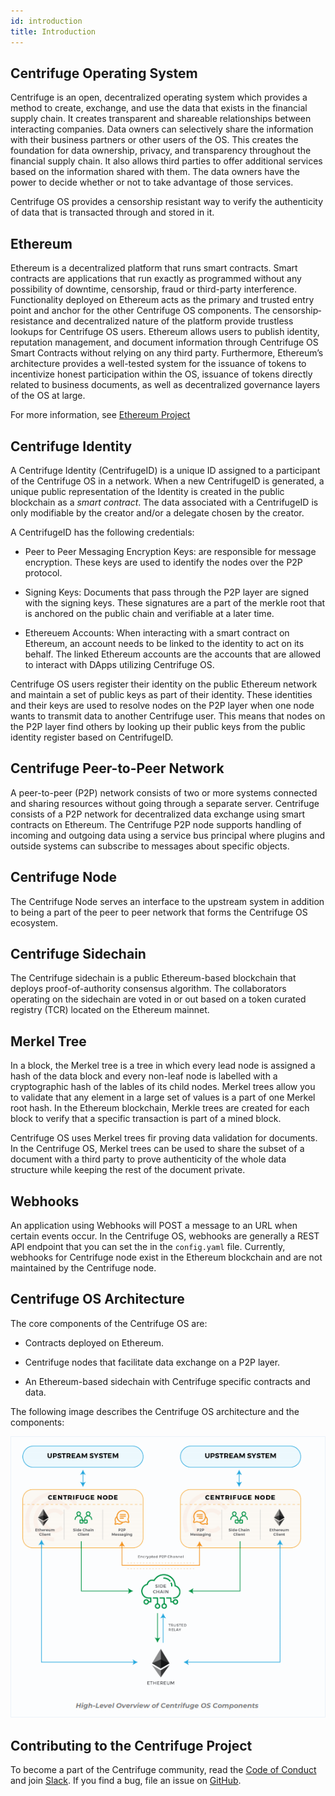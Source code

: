 ```yaml
---
id: introduction
title: Introduction
---
```


## Centrifuge Operating System

Centrifuge is an open, decentralized operating system which provides a method to create, exchange, and use the data that exists in the financial supply chain. It creates transparent and shareable relationships between interacting companies. Data owners can selectively share the information with their business partners or other users of the OS. This creates the foundation for data ownership, privacy, and transparency throughout the financial supply chain. It also allows third parties to offer additional services based on the information shared with them. The data owners have the power to decide whether or not to take advantage of those services.

Centrifuge OS provides a censorship resistant way to verify the authenticity of data that is transacted through and stored in it.

## Ethereum

Ethereum is a decentralized platform that runs smart contracts. Smart contracts are applications that run exactly as programmed without any possibility of downtime, censorship, fraud or third-party interference. Functionality deployed on Ethereum acts as the primary and trusted entry point and anchor for the other Centrifuge OS components. The censorship­ resistance and decentralized nature of the platform provide trustless lookups for Centrifuge OS users. Ethereum allows users to publish identity, reputation management, and document information through Centrifuge OS Smart Contracts without relying on any third party. Furthermore, Ethereum’s architecture provides a well-tested system for the issuance of
tokens to incentivize honest participation within the OS, issuance of tokens directly related to business documents, as well as decentralized governance layers of the OS at large.

For more information, see [Ethereum Project](https://www.ethereum.org/)

## Centrifuge Identity

A Centrifuge Identity (CentrifugeID) is a unique ID assigned to a participant of the Centrifuge OS in a network. When a new CentrifugeID is generated, a unique public representation of the Identity is created in the public blockchain as a _smart contract_. The data associated with a CentrifugeID is only modifiable by the creator and/or a delegate chosen by the creator.

A CentrifugeID has the following credentials:

* Peer to Peer Messaging Encryption Keys: are responsible for message encryption. These keys are used to identify the nodes over the P2P protocol.

* Signing Keys: Documents that pass through the P2P layer are signed with the signing keys. These signatures are a part of the merkle root that is anchored on the public chain and verifiable at a later time.

* Ethereuem Accounts: When interacting with a smart contract on Ethereum, an account needs to be linked to the identity to act on its behalf. The linked Ethereum accounts are the accounts that are allowed to interact with DApps utilizing Centrifuge OS.

Centrifuge OS users register their identity on the public Ethereum network and
maintain a set of public keys as part of their identity. These identities and their keys are used to resolve nodes on the P2P layer when one node wants to transmit data to
another Centrifuge user. This means that nodes on the P2P layer find others by
looking up their public keys from the public identity register based on CentrifugeID.

## Centrifuge Peer-to-Peer Network

A peer-to-peer (P2P) network consists of two or more systems connected and sharing resources without going through a separate server. Centrifuge consists of a P2P network for decentralized data exchange using smart contracts on Ethereum. The Centrifuge P2P node supports handling of incoming and outgoing data using a service bus principal where plugins and outside systems can subscribe to messages about specific objects.

## Centrifuge Node

The Centrifuge Node serves an interface to the upstream system in addition to being a part of the peer to peer network that forms the Centrifuge OS ecosystem.<!-- (Need more information here).-->

## Centrifuge Sidechain

The Centrifuge sidechain is a public Ethereum-based blockchain that deploys proof-of-authority consensus algorithm. The collaborators operating on the sidechain are voted in or out based on a token curated registry (TCR) located on the Ethereum mainnet.

## Merkel Tree

In a block, the Merkel tree is a tree in which every lead node is assigned a hash of the data block and every non-leaf node is labelled with a cryptographic hash of the lables of its child nodes. Merkel trees allow you to validate that any element in a large set of values is a part of one Merkel root hash. In the Ethereum blockchain, Merkle trees are created for each block to verify that a specific transaction is part of a mined block.

Centrifuge OS uses Merkel trees fir proving data validation for documents. In the Centrifuge OS, Merkel trees can be used to share the subset of a document with a third party to prove authenticity of the whole data structure while keeping the rest of the document private.

## Webhooks

An application using Webhooks will POST a message to an URL when certain events occur. In the Centrifuge OS, webhooks are generally a REST API endpoint that you can set the in the `config.yaml` file. Currently, webhooks for Centrifuge node exist in the Ethereum blockchain and are not maintained by the Centrifuge node.   

## Centrifuge OS Architecture

The core components of the Centrifuge OS are:

* Contracts deployed on Ethereum.

* Centrifuge nodes that facilitate data exchange on a P2P layer.

* An Ethereum-based sidechain with Centrifuge specific contracts and data.

The following image describes the Centrifuge OS architecture and the components:

![High-Level Components of the Centrifuge OS](CentrifugeComponents.png)


## Contributing to the Centrifuge Project
To become a part of the Centrifuge community, read the [Code of Conduct](https://developer.centrifuge.io/docs/further-reading/code-of-conduct) and join [Slack](https://centrifuge-io.slack.com/). If you find a bug, file an issue on [GitHub](https://github.com/centrifuge/go-centrifuge/issues).
